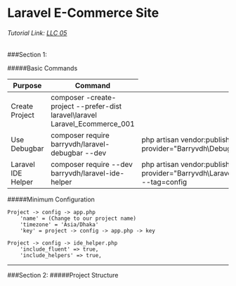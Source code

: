 # Laravel E-Commerce Site
###### Tutorial Link: [LLC 05](https://www.youtube.com/watch?v=ZKLXeRlcvaA&list=PL1AXcfXimFRF3qKaLqp_N6jSHKqHjgKDI&index=15&ab_channel=Klassroom)

###Section 1:

#####Basic Commands 
 <table>
    <thead>
        <tr>
            <th> Purpose</th>
            <th> Command </th>
        </tr>
    </thead>
    <tbody>
        <tr>
            <td> Create Project </td>
            <td> composer -create-project --prefer-dist laravel\laravel Laravel_Ecommerce_001 </td>            
        </tr>  
        <tr>
            <td> Use Debugbar </td>
            <td> composer require barryvdh/laravel-debugbar --dev</td>
            <td> php artisan vendor:publish --provider="Barryvdh\Debugbar\ServiceProvider" </td>            
        </tr>  
        <tr>
            <td> Laravel IDE Helper </td>            
            <td> composer require --dev barryvdh/laravel-ide-helper</td>
            <td>php artisan vendor:publish --provider="Barryvdh\LaravelIdeHelper\IdeHelperServiceProvider" --tag=config</td>     
            <td>php artisan ide-helper:generate</td>
        </tr>       
    </tbody>
 </table>
 
#####Minimum Configuration
```textmate
Project -> config -> app.php
    'name' = (Change to our project name)
    'timezone' = 'Asia/Dhaka'
    'key' = project -> config -> app.php -> key

Project -> config -> ide_helper.php    
    'include_fluent' => true,
    'include_helpers' => true,
```

<hr>
   
###Section 2:
#####Project Structure


